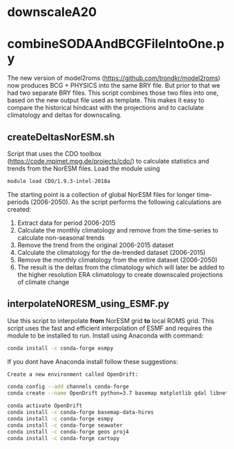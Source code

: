 # downscaleA20

# combineSODAAndBCGFileIntoOne.py
The new version of model2roms (https://github.com/trondkr/model2roms) now produces BCG + PHYSICS into the same BRY file. But prior to that we had two separate BRY files. This script combines those two files into one, based on the new output file used as template. This makes it easy to compare the historical hindcast with the projections and to caclulate climatology and deltas for downscaling.

## createDeltasNorESM.sh
Script that uses the CDO toolbox (https://code.mpimet.mpg.de/projects/cdo/) to calculate statistics and trends from the NorESM files. Load the module using 
```bash 
module load CDO/1.9.3-intel-2018a
```

The starting point is a collection of global NorESM files for longer time-periods (2006-2050). As the script performs the following calculations are created:
1. Extract data for period 2006-2015
2. Calculate the monthly climatology and remove from the time-series to calculate non-seasonal trends
3. Remove the trend from the original 2006-2015 dataset
4. Calculate the climatology for the de-trended dataset (2006-2015)
5. Remove the monthly climatology from the entire dataset (2006-2050)
6. The result is the deltas from the climatology which will later be added to the higher resolution ERA climatology to create downscaled projections of climate change

## interpolateNORESM_using_ESMF.py
Use this script to interpolate **from** NorESM grid **to** local ROMS grid. This script uses the fast and efficient interpolation of ESMF and requires the module to be installed to run. Install using Anaconda with command: 
```bash
conda install -c conda-forge esmpy
```

If you dont have Anaconda install follow these suggestions:

```bash
Create a new environment called OpenDrift:

conda config --add channels conda-forge
conda create --name OpenDrift python=3.7 basemap matplotlib gdal libnetcdf netCDF4 numpy scipy seaborn xarray

conda activate OpenDrift
conda install -c conda-forge basemap-data-hires
conda install -c conda-forge esmpy
conda install -c conda-forge seawater
conda install -c conda-forge geos proj4
conda install -c conda-forge cartopy
```
